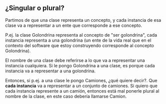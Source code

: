 ¿Singular o plural?
-------------------

Partimos de que una clase representa un concepto, y cada instancia de esa clase va a representar a un ente que corresponde a ese concepto.

P.ej. la clase Golondrina representa al concepto de "ser golondrina", cada instancia representa a una golondrina (un ente de la vida real que en el contexto del software que estoy construyendo corresponde al concepto Golondrina).

El nombre de una clase debe referirse a lo que va a representar una instancia cualquiera. Si le pongo Golondrina a una clase, es porque cada instancia va a representar a una golondrina.

Entonces, si p.ej. a una clase le pongo Camiones, ¿qué quiere decir?. Que **cada instancia** va a representar a un conjunto de camiones. Si quiero que cada instancia represente a un camión, entonces está mal ponerle plural al nombre de la clase, en este caso debería llamarse Camion.
